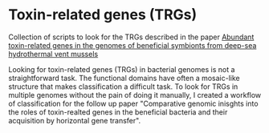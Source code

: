 # Toxin-related genes (TRGs)
Collection of scripts to look for the TRGs described in the paper [Abundant toxin-related genes in the genomes of beneficial symbionts from deep-sea hydrothermal vent mussels](https://elifesciences.org/content/4/e07966)

Looking for toxin-related genes (TRGs) in bacterial genomes is not a straightforward task. The functional domains have often a mosaic-like structure that makes classification a difficult task. To look for TRGs in multiple genomes without the pain of doing it manually, I created a workflow of classification for the follow up paper "Comparative genomic inisghts into the roles of toxin-realted genes in the beneficial bacteria and their acquisition by horizontal gene transfer".
